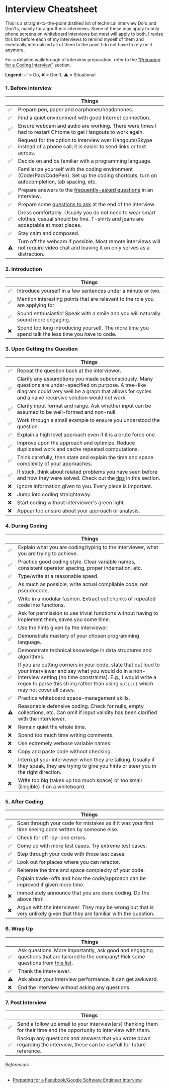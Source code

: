 Interview Cheatsheet
==

This is a straight-to-the-point distilled list of technical interview Do's and Don'ts, mainly for algorithmic interviews. Some of these may apply to only phone screens on whiteboard interviews but most will apply to both. I revise this list before each of my interviews to remind myself of them and eventually internalized all of them to the point I do not have to rely on it anymore.

For a detailed walkthrough of interview preparation, refer to the ["Preparing for a Coding Interview"](./) section.

**Legend:** ✅ = Do, ❌ = Don't, ⚠️ = Situational

### 1. Before Interview

|| Things |
|-|-|
|✅|Prepare pen, paper and earphones/headphones.|
|✅|Find a quiet environment with good Internet connection.|
|✅|Ensure webcam and audio are working. There were times I had to restart Chrome to get Hangouts to work again.|
|✅|Request for the option to interview over Hangouts/Skype instead of a phone call; it is easier to send links or text across.|
|✅|Decide on and be familiar with a programming language.|
|✅|Familiarize yourself with the coding environment (CoderPad/CodePen). Set up the coding shortcuts, turn on autocompletion, tab spacing, etc.|
|✅|Prepare answers to the [frequently-asked questions](../non-technical/behavioral.md) in an interview.|
|✅|Prepare some [questions to ask](../non-technical/questions-to-ask.md) at the end of the interview.|
|✅|Dress comfortably. Usually you do not need to wear smart clothes, casual should be fine. T-shirts and jeans are acceptable at most places.|
|✅|Stay calm and composed.|
|⚠️|Turn off the webcam if possible. Most remote interviews will not require video chat and leaving it on only serves as a distraction.|

### 2. Introduction

|| Things |
|-|-|
|✅|Introduce yourself in a few sentences under a minute or two.|
|✅|Mention interesting points that are relevant to the role you are applying for.|
|✅|Sound enthusiastic! Speak with a smile and you will naturally sound more engaging.|
|❌|Spend too long introducing yourself. The more time you spend talk the less time you have to code.|

### 3. Upon Getting the Question

|| Things |
|-|-|
|✅|Repeat the question back at the interviewer.|
|✅|Clarify any assumptions you made subconsciously. Many questions are under-specified on purpose. A tree-like diagram could very well be a graph that allows for cycles and a naive recursive solution would not work.|
|✅|Clarify input format and range. Ask whether input can be assumed to be well-formed and non-null.|
|✅|Work through a small example to ensure you understood the question.|
|✅|Explain a high level approach even if it is a brute force one.|
|✅|Improve upon the approach and optimize. Reduce duplicated work and cache repeated computations.|
|✅|Think carefully, then state and explain the time and space complexity of your approaches.|
|✅|If stuck, think about related problems you have seen before and how they were solved. Check out the [tips](../algorithms) in this section.|
|❌|Ignore information given to you. Every piece is important.|
|❌|Jump into coding straightaway.|
|❌|Start coding without interviewer's green light.|
|❌|Appear too unsure about your approach or analysis.|

### 4. During Coding

|| Things |
|-|-|
|✅|Explain what you are coding/typing to the interviewer, what you are trying to achieve.|
|✅|Practice good coding style. Clear variable names, consistent operator spacing, proper indentation, etc.|
|✅|Type/write at a reasonable speed.|
|✅|As much as possible, write actual compilable code, not pseudocode.|
|✅|Write in a modular fashion. Extract out chunks of repeated code into functions.|
|✅|Ask for permission to use trivial functions without having to implement them; saves you some time.|
|✅|Use the hints given by the interviewer.|
|✅|Demonstrate mastery of your chosen programming language.|
|✅|Demonstrate technical knowledge in data structures and algorithms.|
|✅|If you are cutting corners in your code, state that out loud to your interviewer and say what you would do in a non-interview setting (no time constraints). E.g., I would write a regex to parse this string rather than using `split()` which may not cover all cases.|
|✅|Practice whiteboard space-management skills.|
|⚠️|Reasonable defensive coding. Check for nulls, empty collections, etc. Can omit if input validity has been clarified with the interviewer.|
|❌|Remain quiet the whole time.|
|❌|Spend too much time writing comments.|
|❌|Use extremely verbose variable names.|
|❌|Copy and paste code without checking.|
|❌|Interrupt your interviewer when they are talking. Usually if they speak, they are trying to give you hints or steer you in the right direction.|
|❌|Write too big (takes up too much space) or too small (illegible) if on a whiteboard.|

### 5. After Coding

|| Things |
|-|-|
|✅|Scan through your code for mistakes as if it was your first time seeing code written by someone else.|
|✅|Check for off-by-one errors.|
|✅|Come up with more test cases. Try extreme test cases.|
|✅|Step through your code with those test cases.|
|✅|Look out for places where you can refactor.|
|✅|Reiterate the time and space complexity of your code.|
|✅|Explain trade-offs and how the code/approach can be improved if given more time.|
|❌|Immediately announce that you are done coding. Do the above first!|
|❌|Argue with the interviewer. They may be wrong but that is very unlikely given that they are familiar with the question.|

### 6. Wrap Up

|| Things |
|-|-|
|✅|Ask questions. More importantly, ask good and engaging questions that are tailored to the company! Pick some questions from [this list](../non-technical/questions-to-ask.md).|
|✅|Thank the interviewer.|
|⚠️|Ask about your interview performance. It can get awkward.|
|❌|End the interview without asking any questions.|

### 7. Post Interview

|| Things |
|-|-|
|✅|Send a follow up email to your interview(ers) thanking them for their time and the opportunity to interview with them.|
|✅|Backup any questions and answers that you wrote down regarding the interview, these can be usefull for future reference.|

###### References

- [Preparing for a Facebook/Google Software Engineer Interview](https://orrsella.com/2016/05/14/preparing-for-a-facebook-google-software-engineer-interview/)
